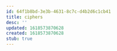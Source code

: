 ```yaml
---
id: 64f1b8bd-3e3b-4631-8c7c-d4b2d6c1cb41
title: ciphers
desc: ''
updated: 1618573870628
created: 1618573870628
stub: true
---
```


